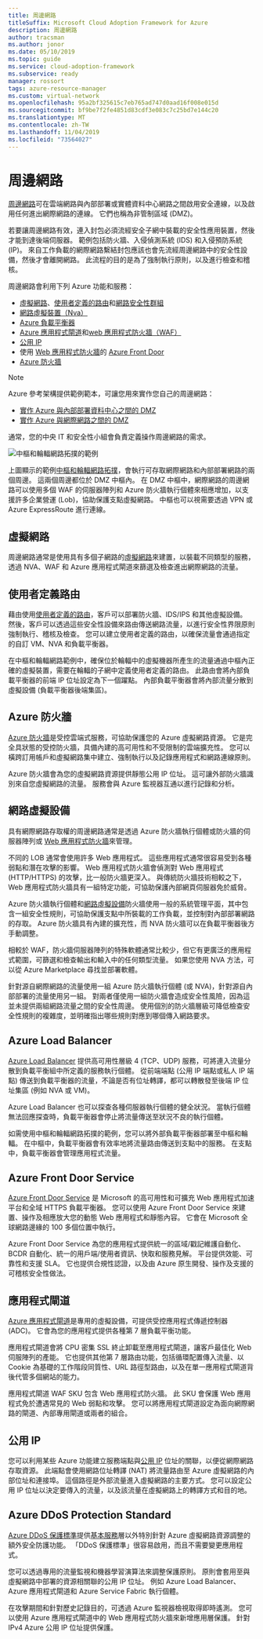 ```yaml
---
title: 周邊網路
titleSuffix: Microsoft Cloud Adoption Framework for Azure
description: 周邊網路
author: tracsman
ms.author: jonor
ms.date: 05/10/2019
ms.topic: guide
ms.service: cloud-adoption-framework
ms.subservice: ready
manager: rossort
tags: azure-resource-manager
ms.custom: virtual-network
ms.openlocfilehash: 95a2bf325615c7eb765ad747d0aad16f008e015d
ms.sourcegitcommit: bf9be7f2fe4851d83cdf3e083c7c25bd7e144c20
ms.translationtype: MT
ms.contentlocale: zh-TW
ms.lasthandoff: 11/04/2019
ms.locfileid: "73564027"
---
```

# <a name="perimeter-networks"></a>周邊網路

[周邊網路][perimeter-network]可在雲端網路與內部部署或實體資料中心網路之間啟用安全連線，以及啟用任何進出網際網路的連線。 它們也稱為非管制區域 (DMZ)。

若要讓周邊網路有效，連入封包必須流經安全子網中裝載的安全性應用裝置，然後才能到達後端伺服器。 範例包括防火牆、入侵偵測系統 (IDS) 和入侵預防系統 (IP)。 來自工作負載的網際網路繫結封包應該也會先流經周邊網路中的安全性設備，然後才會離開網路。 此流程的目的是為了強制執行原則，以及進行檢查和稽核。

周邊網路會利用下列 Azure 功能和服務：

- [虛擬網路][virtual-networks]、[使用者定義的路由][user-defined-routes]和[網路安全性群組][network-security-groups]
- [網路虛擬裝置（Nva）][NVA]
- [Azure 負載平衡器][ALB]
- [Azure 應用程式閘道][AppGW]和[web 應用程式防火牆（WAF）][AppGWWAF]
- [公用 IP][PIP]
- 使用 [Web 應用程式防火牆][AFDWAF]的 [Azure Front Door][AFD]
- [Azure 防火牆][AzFW]

> [!NOTE]
> Azure 參考架構提供範例範本，可讓您用來實作您自己的周邊網路：
>
> - [實作 Azure 與內部部署資料中心之間的 DMZ](https://docs.microsoft.com/azure/architecture/reference-architectures/dmz/secure-vnet-hybrid)
> - [實作 Azure 與網際網路之間的 DMZ](https://docs.microsoft.com/azure/architecture/reference-architectures/dmz/secure-vnet-dmz)

通常，您的中央 IT 和安全性小組會負責定義操作周邊網路的需求。

![中樞和輪輻網路拓撲的範例][7]

上圖顯示的範例[中樞和輪輻網路拓撲](./hub-spoke-network-topology.md)，會執行可存取網際網路和內部部署網路的兩個周邊。 這兩個周邊都位於 DMZ 中樞內。 在 DMZ 中樞中，網際網路的周邊網路可以使用多個 WAF 的伺服器陣列和 Azure 防火牆執行個體來相應增加，以支援許多企業營運 (Lob)，協助保護支點虛擬網路。 中樞也可以視需要透過 VPN 或 Azure ExpressRoute 進行連線。

## <a name="virtual-networks"></a>虛擬網路

周邊網路通常是使用具有多個子網路的[虛擬網路][virtual-networks]來建置，以裝載不同類型的服務，透過 NVA、WAF 和 Azure 應用程式閘道來篩選及檢查進出網際網路的流量。

## <a name="user-defined-routes"></a>使用者定義路由

藉由使用[使用者定義的路由][user-defined-routes]，客戶可以部署防火牆、IDS/IPS 和其他虛擬設備。 然後，客戶可以透過這些安全性設備來路由傳送網路流量，以進行安全性界限原則強制執行、稽核及檢查。 您可以建立使用者定義的路由，以確保流量會通過指定的自訂 VM、NVA 和負載平衡器。

在中樞和輪輻網路範例中，確保位於輪輻中的虛擬機器所產生的流量通過中樞內正確的虛擬裝置，需要在輪輻的子網中定義使用者定義的路由。 此路由會將內部負載平衡器的前端 IP 位址設定為下一個躍點。 內部負載平衡器會將內部流量分散到虛擬設備 (負載平衡器後端集區)。

## <a name="azure-firewall"></a>Azure 防火牆

[Azure 防火牆][AzFW]是受控雲端式服務，可協助保護您的 Azure 虛擬網路資源。 它是完全具狀態的受控防火牆，具備內建的高可用性和不受限制的雲端擴充性。 您可以橫跨訂用帳戶和虛擬網路集中建立、強制執行以及記錄應用程式和網路連線原則。

Azure 防火牆會為您的虛擬網路資源提供靜態公用 IP 位址。 這可讓外部防火牆識別來自您虛擬網路的流量。 服務會與 Azure 監視器互通以進行記錄和分析。

## <a name="network-virtual-appliances"></a>網路虛擬設備

具有網際網路存取權的周邊網路通常是透過 Azure 防火牆執行個體或防火牆的伺服器陣列或 [Web 應用程式防火牆][AFDWAF]來管理。

不同的 LOB 通常會使用許多 Web 應用程式。 這些應用程式通常很容易受到各種弱點和潛在攻擊的影響。 Web 應用程式防火牆會偵測對 Web 應用程式 (HTTP/HTTPS) 的攻擊，比一般防火牆更深入。 與傳統防火牆技術相較之下，Web 應用程式防火牆具有一組特定功能，可協助保護內部網頁伺服器免於威脅。

Azure 防火牆執行個體和[網路虛擬設備][NVA]防火牆使用一般的系統管理平面，其中包含一組安全性規則，可協助保護支點中所裝載的工作負載，並控制對內部部署網路的存取。 Azure 防火牆具有內建的擴充性，而 NVA 防火牆可以在負載平衡器後方手動調整。

相較於 WAF，防火牆伺服器陣列的特殊軟體通常比較少，但它有更廣泛的應用程式範圍，可篩選和檢查輸出和輸入中的任何類型流量。 如果您使用 NVA 方法，可以從 Azure Marketplace 尋找並部署軟體。

針對源自網際網路的流量使用一組 Azure 防火牆執行個體 (或 NVA)，針對源自內部部署的流量使用另一組。 對兩者僅使用一組防火牆會造成安全性風險，因為這並未提供兩組網路流量之間的安全性周邊。 使用個別的防火牆層級可降低檢查安全性規則的複雜度，並明確指出哪些規則對應到哪個傳入網路要求。

## <a name="azure-load-balancer"></a>Azure Load Balancer

[Azure Load Balancer][ALB] 提供高可用性層級 4 (TCP、UDP) 服務，可將連入流量分散到負載平衡組中所定義的服務執行個體。 從前端端點 (公用 IP 端點或私人 IP 端點) 傳送到負載平衡器的流量，不論是否有位址轉譯，都可以轉散發至後端 IP 位址集區 (例如 NVA 或 VM)。

Azure Load Balancer 也可以探查各種伺服器執行個體的健全狀況。 當執行個體無法回應探查時，負載平衡器會停止將流量傳送至狀況不良的執行個體。

如需使用中樞和輪輻網路拓撲的範例，您可以將外部負載平衡器部署至中樞和輪輻。 在中樞中，負載平衡器會有效率地將流量路由傳送到支點中的服務。 在支點中，負載平衡器會管理應用程式流量。

## <a name="azure-front-door-service"></a>Azure Front Door Service

[Azure Front Door Service][AFD] 是 Microsoft 的高可用性和可擴充 Web 應用程式加速平台和全域 HTTPS 負載平衡器。 您可以使用 Azure Front Door Service 來建置、操作及相應放大您的動態 Web 應用程式和靜態內容。 它會在 Microsoft 全球網路邊緣的 100 多個位置中執行。

Azure Front Door Service 為您的應用程式提供統一的區域/戳記維護自動化、BCDR 自動化、統一的用戶端/使用者資訊、快取和服務見解。 平台提供效能、可靠性和支援 SLA。 它也提供合規性認證，以及由 Azure 原生開發、操作及支援的可稽核安全性做法。

## <a name="application-gateway"></a>應用程式閘道

[Azure 應用程式閘道][AppGW]是專用的虛擬設備，可提供受控應用程式傳遞控制器 (ADC)。 它會為您的應用程式提供各種第 7 層負載平衡功能。

應用程式閘道會將 CPU 密集 SSL 終止卸載至應用程式閘道，讓客戶最佳化 Web 伺服陣列的產能。 它也提供其他第 7 層路由功能，包括循環配置傳入流量、以 Cookie 為基礎的工作階段同質性、URL 路徑型路由，以及在單一應用程式閘道背後代管多個網站的能力。

應用程式閘道 WAF SKU 包含 Web 應用程式防火牆。 此 SKU 會保護 Web 應用程式免於遭遇常見的 Web 弱點和攻擊。 您可以將應用程式閘道設定為面向網際網路的閘道、內部專用閘道或兩者的組合。

## <a name="public-ips"></a>公用 IP

您可以利用某些 Azure 功能建立服務端點與[公用 IP][PIP] 位址的關聯，以便從網際網路存取資源。 此端點會使用網路位址轉譯 (NAT) 將流量路由至 Azure 虛擬網路的內部位址和連接埠。 這個路徑是外部流量進入虛擬網路的主要方式。 您可以設定公用 IP 位址以決定要傳入的流量，以及該流量在虛擬網路上的轉譯方式和目的地。

## <a name="azure-ddos-protection-standard"></a>Azure DDoS Protection Standard

[Azure DDoS 保護標準][DDoS]提供[基本服務][DDoS]層以外特別針對 Azure 虛擬網路資源調整的額外安全防護功能。 「DDoS 保護標準」很容易啟用，而且不需要變更應用程式。

您可以透過專用的流量監視和機器學習演算法來調整保護原則。 原則會套用至與虛擬網路中部署的資源相關聯的公用 IP 位址。 例如 Azure Load Balancer、Azure 應用程式閘道和 Azure Service Fabric 執行個體。

在攻擊期間和針對歷史記錄目的，可透過 Azure 監視器檢視取得即時遙測。 您可以使用 Azure 應用程式閘道中的 Web 應用程式防火牆來新增應用層保護。 針對 IPv4 Azure 公用 IP 位址提供保護。

<!-- images -->

[0]: ../../_images/azure-best-practices/network-redundant-equipment.png "元件重疊範例"
[1]: ../../_images/azure-best-practices/network-hub-spoke-high-level.png "高階中樞和輪輻範例"
[2]: ../../_images/azure-best-practices/network-hub-spokes-cluster.png "中樞和支點叢集"
[3]: ../../_images/azure-best-practices/network-spoke-to-spoke.png "支點對支點"
[4]: ../../_images/azure-best-practices/network-hub-spoke-block-level-diagram.png "中樞支點的區塊層級圖表"
[5]: ../../_images/azure-best-practices/network-users-groups-subscriptions.png "使用者、群組、訂用帳戶和專案"
[6]: ../../_images/azure-best-practices/network-infrastructure-high-level.png "高階基礎結構圖"
[7]: ../../_images/azure-best-practices/network-high-level-perimeter-networks.png "高階基礎結構圖"
[8]: ../../_images/azure-best-practices/network-vnet-peering-perimeter-networks.png "VNet 對等和周邊網路"
[9]: ../../_images/azure-best-practices/network-high-level-diagram-monitoring.png "高階監視圖"
[10]: ../../_images/azure-best-practices/network-high-level-workloads.png "高階工作負載圖"

<!-- links -->

[Limits]: https://docs.microsoft.com/azure/azure-subscription-service-limits
[Roles]: https://docs.microsoft.com/azure/role-based-access-control/built-in-roles
[virtual-networks]: https://docs.microsoft.com/azure/virtual-network/virtual-networks-overview
[network-security-groups]: https://docs.microsoft.com/azure/virtual-network/virtual-networks-nsg
[DNS]: https://docs.microsoft.com/azure/dns/dns-overview
[PrivateDNS]: https://docs.microsoft.com/azure/dns/private-dns-overview
[VNetPeering]: https://docs.microsoft.com/azure/virtual-network/virtual-network-peering-overview
[user-defined-routes]: https://docs.microsoft.com/azure/virtual-network/virtual-networks-udr-overview
[RBAC]: https://docs.microsoft.com/azure/role-based-access-control/overview
[azure-ad]: https://docs.microsoft.com/azure/active-directory/active-directory-whatis
[VPN]: https://docs.microsoft.com/azure/vpn-gateway/vpn-gateway-about-vpngateways
[ExR]: https://docs.microsoft.com/azure/expressroute/expressroute-introduction
[ExRD]: https://docs.microsoft.com/azure/expressroute/expressroute-erdirect-about
[vWAN]: https://docs.microsoft.com/azure/virtual-wan/virtual-wan-about
[NVA]: https://docs.microsoft.com/azure/architecture/reference-architectures/dmz/nva-ha
[AzFW]: https://docs.microsoft.com/azure/firewall/overview
[SubMgmt]: https://docs.microsoft.com/azure/architecture/cloud-adoption/reference/azure-scaffold
[RGMgmt]: https://docs.microsoft.com/azure/azure-resource-manager/resource-group-overview
[perimeter-network]: https://docs.microsoft.com/azure/best-practices-network-security
[ALB]: https://docs.microsoft.com/azure/load-balancer/load-balancer-overview
[DDoS]: https://docs.microsoft.com/azure/virtual-network/ddos-protection-overview
[PIP]: https://docs.microsoft.com/azure/virtual-network/virtual-network-public-ip-address
[AFD]: https://docs.microsoft.com/azure/frontdoor/front-door-overview
[AFDWAF]: https://docs.microsoft.com/azure/frontdoor/waf-overview
[AppGW]: https://docs.microsoft.com/azure/application-gateway/application-gateway-introduction
[AppGWWAF]: https://docs.microsoft.com/azure/application-gateway/application-gateway-web-application-firewall-overview
[Monitor]: https://docs.microsoft.com/azure/monitoring-and-diagnostics/
[ActLog]: https://docs.microsoft.com/azure/monitoring-and-diagnostics/monitoring-overview-activity-logs
[DiagLog]: https://docs.microsoft.com/azure/monitoring-and-diagnostics/monitoring-overview-of-diagnostic-logs
[nsg-log]: https://docs.microsoft.com/azure/virtual-network/virtual-network-nsg-manage-log
[OMS]: https://docs.microsoft.com/azure/operations-management-suite/operations-management-suite-overview
[NPM]: https://docs.microsoft.com/azure/log-analytics/log-analytics-network-performance-monitor
[NetWatch]: https://docs.microsoft.com/azure/network-watcher/network-watcher-monitoring-overview
[WebApps]: https://docs.microsoft.com/azure/app-service/
[HDI]: https://docs.microsoft.com/azure/hdinsight/hdinsight-hadoop-introduction
[EventHubs]: https://docs.microsoft.com/azure/event-hubs/event-hubs-what-is-event-hubs
[ServiceBus]: https://docs.microsoft.com/azure/service-bus-messaging/service-bus-messaging-overview
[traffic-manager]: https://docs.microsoft.com/azure/traffic-manager/traffic-manager-overview
